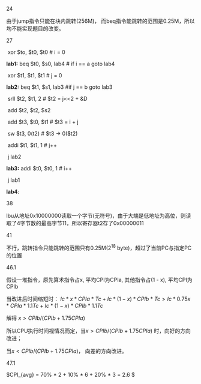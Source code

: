 24

由于jump指令只能在块内跳转(256M)， 而beq指令能跳转的范围是0.25M，所以均不能实现题目的改变。



27

​          xor \$to, \$t0, \$t0                                                 \# i = 0

**lab1:** beq \$t0, \$s0, lab4                                             \# if i == a   goto lab4

​         xor \$t1, \$t1, \$t1                                                \# j = 0

**lab2:** beq \$t1, \$s1, lab3                                           \#if j == b goto lab3

​          srll \$t2, \$t1, 2                                                  \#  \$t2 = j<<2 + &D

​          add \$t2, \$t2, \$s2

​          add \$t3, \$t0, \$t1                                            \#  \$t3 = i + j

​          sw \$t3, 0(t2)                                                      \#    \$t3 -> 0(\$t2)

​          addi \$t1, \$t1, 1                                                \# j++

​		  j lab2                                    

 **lab3:** addi \$t0, \$t0, 1                                                \# i++

​           j lab1

**lab4**:



38

lbu从地址0x10000000读取一个字节(无符号)，由于大端是低地址为高位，则读取了4字节数的最高字节11，所以寄存器t2存了0x00000011



41

不行，跳转指令只能跳转的范围只有0.25M($2^{18}$ byte)，超过了当前PC与指定PC的位置 



46.1

假设一堆指令，原先算术指令占x, 平均CPI为CPIa, 其他指令占(1 - x), 平均CPI为CPIb

当改进后时间缩短时： $Ic * x * CPIa * Tc + Ic * (1 - x) * CPIb * Tc > Ic * 0.75x * CPIa * 1.1Tc + Ic * (1 - x) * CPIb * 1.1Tc$

解得 $x > CPIb  /  (CPIb + 1.75CPIa)$

所以CPU执行时间视情况而定，当$x > CPIb  /  (CPIb + 1.75CPIa)$ 时，向好的方向改进；

当$x < CPIb  /  (CPIb + 1.75CPIa)$， 向差的方向改进。



47.1

$CPI_{avg} = 70\% * 2 + 10\% * 6 + 20\% * 3 = 2.6 $

